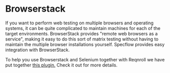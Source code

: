 # Browserstack

If you want to perform web testing on multiple browsers and operating systems, it can be quite complicated to maintain machines for each of the target environments. BrowserStack provides "remote web browsers as a service", making it easy to do this sort of matrix testing without having to maintain the multiple browser installations yourself. Specflow provides easy integration with BrowserStack.

To help you use Browserstack and Selenium together with Reqnroll we have put together [this plugin.](https://github.com/reqnroll/Reqnroll.Actions/tree/main/Plugins/Specflow.Actions.Browserstack) Check it out for more details.
